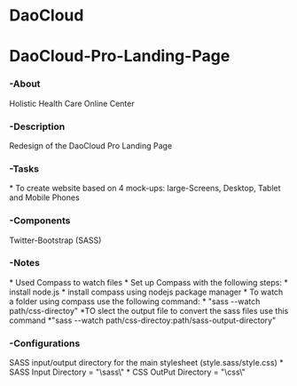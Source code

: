 
DaoCloud 
========

DaoCloud-Pro-Landing-Page
=========================

<h3>-About</h3>
	Holistic Health Care Online Center

<h3>-Description</h3>
	Redesign of the DaoCloud Pro Landing Page

<h3>-Tasks</h3>
	* To create website based on 4 mock-ups: large-Screens, Desktop, Tablet and Mobile Phones


<h3>-Components</h3>
	Twitter-Bootstrap (SASS)
	
<h3>-Notes</h3>
	* Used Compass to watch files
	* Set up Compass with the following steps:
	  *   install node.js
	  *   install compass using nodejs package manager
	  *   To watch a folder using compass use the following command:
	    *   "sass --watch path/css-directoy"
	    *TO slect the output file to convert the sass files use this command
	    *"sass --watch path/css-directoy:path/sass-output-directory"   
<h3>-Configurations</h3>
	SASS input/output directory for the main stylesheet (style.sass/style.css) 
		* SASS Input Directory = "\sass\"
		* CSS OutPut Directory = "\css\"


